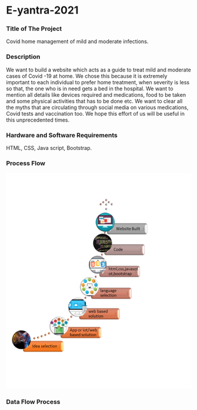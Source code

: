 # E-yantra-2021
<h3>Title of The Project</h3> Covid home management of mild and moderate infections.
<h3>Description</h3>
We want to build a website which acts as a guide to treat mild and moderate cases of Covid -19 at home. We chose this because it is extremely important to each individual to prefer home treatment, when severity is less so that, the one who is in need gets a bed in the hospital. We want to mention all details like devices required and medications, food to be taken and some physical activities that has to be done etc. We want to clear all the myths that are circulating through social media on various medications, Covid tests and vaccination too. We hope this effort of us will be useful in this unprecedented times.
<h3>Hardware and Software Requirements</h3>HTML, CSS, Java script, Bootstrap.
<h3>Process Flow </h3>
<img src="https://github.com/ahcsss21/E-yantra-2021/blob/main/Process%20flow.PNG">
 <h3>Data Flow Process</h3>
